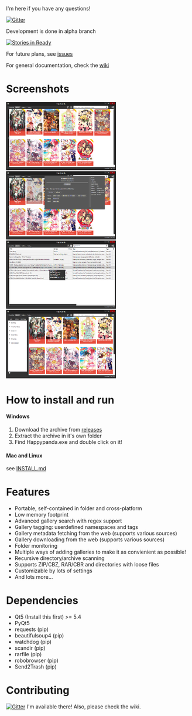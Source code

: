 I'm here if you have any questions!

[![Gitter](https://badges.gitter.im/Join%20Chat.svg)](https://gitter.im/Pewpews/happypanda?utm_source=badge&utm_medium=badge&utm_campaign=pr-badge&utm_content=badge)

Development is done in alpha branch

[![Stories in Ready](https://badge.waffle.io/Pewpews/happypanda.png?label=In%20Progress&title=Features%20In%20Progress)](https://waffle.io/Pewpews/happypanda)

For future plans, see [issues](https://github.com/Pewpews/happypanda/issues)

For general documentation, check the [wiki](https://github.com/Pewpews/happypanda/wiki)

# Screenshots
<img src="misc/screenshot1.png" width="300">
<img src="misc/screenshot2.png" width="300">
<img src="misc/screenshot3.png" width="300">
<img src="misc/screenshot4.png" width="300">

# How to install and run
#### Windows
1. Download the archive from [releases](https://github.com/Pewpews/happypanda/releases)
2. Extract the archive in it's own folder
3. Find Happypanda.exe and double click on it!

#### Mac and Linux
see [INSTALL.md](INSTALL.md)

# Features
- Portable, self-contained in folder and cross-platform
- Low memory footprint
- Advanced gallery search with regex support
- Gallery tagging: userdefined namespaces and tags
- Gallery metadata fetching from the web (supports various sources)
- Gallery downloading from the web (supports various sources)
- Folder monitoring
- Multiple ways of adding galleries to make it as convienient as possible!
- Recursive directory/archive scanning
- Supports ZIP/CBZ, RAR/CBR and directories with loose files
- Customizable by lots of settings
- And lots more...

# Dependencies
- Qt5 (Install this first) >= 5.4
- PyQt5
- requests (pip)
- beautifulsoup4 (pip)
- watchdog (pip)
- scandir (pip)
- rarfile (pip)
- robobrowser (pip)
- Send2Trash (pip)

# Contributing
[![Gitter](https://badges.gitter.im/Join%20Chat.svg)](https://gitter.im/Pewpews/happypanda?utm_source=badge&utm_medium=badge&utm_campaign=pr-badge&utm_content=badge)
I'm available there! Also, please check the wiki.
